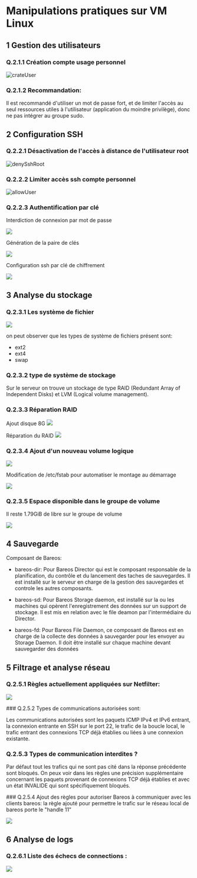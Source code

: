 # Manipulations pratiques sur VM Linux 
  
##  1 Gestion des utilisateurs
  
### Q.2.1.1 Création compte usage personnel
  
![crateUser](images/Q.2.1.1.png)
  
### Q.2.1.2 Recommandation:
 Il est recommandé d'utiliser un mot de passe fort, et de limiter l'accès au seul ressources utiles à l'utilisateur (application du moindre privilège), donc ne pas intégrer au groupe sudo.
  
  
## 2 Configuration SSH 
  
### Q.2.2.1 Désactivation de l'accès à distance de l'utilisateur root
  
![denySshRoot](images/Q.2.2.1.png)
  
  
### Q.2.2.2 Limiter accès ssh compte personnel 
  
![allowUser](images/Q.2.2.2.png)
  
### Q.2.2.3 Authentification par clé
  
Interdiction de connexion par mot de passe
  
![](images/Q.2.2.3_01.png)
  
Génération de la paire de clés
  
![](images/Q.2.2.3_02.png)
  
Configuration ssh par clé de chiffrement 
  
![](images/Q.2.2.3_03.png)
  

## 3 Analyse du stockage
  
### Q.2.3.1 Les système de fichier 
  
![](images/Q.2.3.1.png)
  
on peut observer que les types de système de fichiers présent sont:
- ext2
- ext4
- swap
   
### Q.2.3.2 type de système de stockage
  
Sur le serveur on trouve un stockage de type RAID (Redundant Array of Independent Disks) et LVM (Logical volume management).
   
### Q.2.3.3 Réparation RAID 
  
Ajout disque 8G
![](images/Q.2.3.3_01.png)
  
Réparation du RAID
![](images/Q.2.3.3.png)
  
### Q.2.3.4 Ajout d'un nouveau volume logique
  
![](images/Q.2.3.4_01.png)
  
Modification de /etc/fstab pour automatiser le montage au démarrage
  
![](images/Q.2.3.4_02.png)
  
  
### Q.2.3.5 Espace disponible dans le groupe de volume
Il reste 1.79GiB de libre sur le groupe de volume
  
![](images/Q.2.3.5.png)
  
## 4 Sauvegarde
  
Composant de Bareos:
  
- bareos-dir: 
Pour Bareos Director qui est le composant responsable de la planification, du contrôle et du lancement des taches de sauvegardes. Il est installé sur le serveur en charge de la  gestion des sauvegardes et controle les autres composants.
  
- bareos-sd: 
Pour Bareos Storage daemon, est installé sur la ou les machines qui opèrent l'enregistrement des données sur un support de stockage. Il est mis en relation avec le file deamon par l'intermédiaire du Director.
  
- bareos-fd: 
Pour Bareos File Daemon, ce composant de Bareos est en charge de la collecte des données à sauvegarder pour les envoyer au Storage Daemon. Il doit être installé sur chaque machine devant sauvegarder des données
  
  
## 5 Filtrage et analyse réseau
  
### Q.2.5.1 Règles actuellement appliquées sur Netfilter:
  
![](images/Q.2.5.1.png)
  
### Q.2.5.2 Types de communications autorisées sont:
  
Les communications autorisées sont les paquets ICMP IPv4 et IPv6 entrant, la connexion entrante en SSH sur le port 22, le trafic de la boucle local, le trafic entrant des connexions TCP déjà établies ou liées à une connexion existante. 
  
### Q.2.5.3 Types de communication interdites ?
  
Par défaut tout les trafics qui ne sont pas cité dans la réponse précédente sont bloqués. On peux voir dans les règles une précision supplémentaire concernant les paquets provenant de connexions TCP déjà établies et avec un état INVALIDE qui sont spécifiquement bloqués.
  
### Q.2.5.4 Ajout des règles pour autoriser Bareos à communiquer avec les clients bareos:
la règle ajouté pour permettre le trafic sur le réseau local de bareos porte le "handle 11"
  
![](images/Q.2.5.4.png)
  
## 6 Analyse de logs
    
### Q.2.6.1 Liste des échecs de connections :
  
![](images/Q.2.6.1.png) 
  


